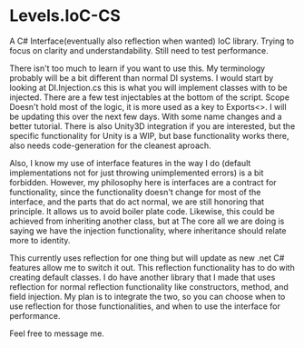 # Levels.IoC-CS
A C# Interface(eventually also reflection when wanted) IoC library. Trying to focus on clarity and understandability. Still need to test performance.

There isn't too much to learn if you want to use this. My terminology probably will be a bit different than normal DI systems.
I would start by looking at DI.Injection.cs this is what you will implement classes with to be injected.
There are a few test injectables at the bottom of the script.
Scope Doesn't hold most of the logic, it is more used as a key to Exports<>.
I will be updating this over the next few days. With some name changes and a better tutorial.
There is also Unity3D integration if you are interested, but the specific functionality for Unity is a WIP, but base functionality works there, also needs code-generation for the cleanest aproach.

Also, I know my use of interface features in the way I do (default implementations not for just throwing unimplemented errors) is a bit forbidden.
However, my philosophy here is interfaces are a contract for functionality, since the functionality doesn't change for most of the interface, and the parts that do act normal,
we are still honoring that principle. It allows us to avoid boiler plate code. Likewise, this could be achieved from inheriting another class, but at
The core all we are doing is saying we have the injection functionality, where inheritance should relate more to identity.

This currently uses reflection for one thing but will update as new .net C# features allow me to switch it out. This reflection functionality has to do with creating default classes. I do have another library that I made that uses reflection for normal reflection functionality like constructors, method, and field injection. My plan is to integrate the two, so you can choose when to use reflection for those functionalities, and when to use the interface for performance.

Feel free to message me.

